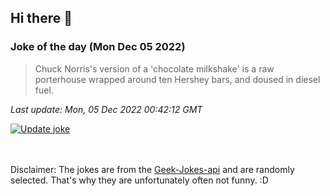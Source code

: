 ## Hi there 👋

### Joke of the day (Mon Dec 05 2022)
<!-- joke -->
>Chuck Norris's version of a 'chocolate milkshake' is a raw porterhouse wrapped around ten Hershey bars, and doused in diesel fuel.
<!-- /joke -->

*Last update: Mon, 05 Dec 2022 00:42:12 GMT*

[![Update joke](https://github.com/nclskfm/nclskfm/actions/workflows/joke.yml/badge.svg)](https://github.com/nclskfm/nclskfm/actions/workflows/joke.yml)

<br><br>
Disclaimer: The jokes are from the [Geek-Jokes-api](https://github.com/sameerkumar18/geek-joke-api) and are randomly selected. That's why they are unfortunately often not funny. :D
